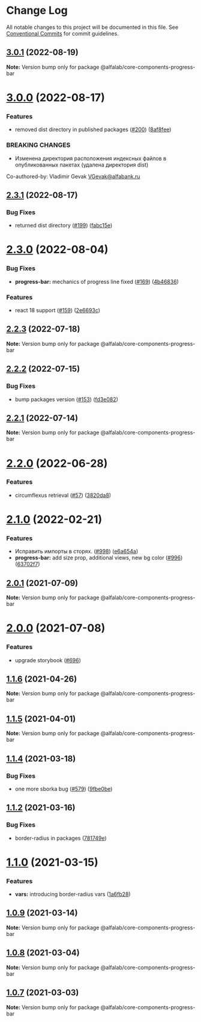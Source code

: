 # Change Log

All notable changes to this project will be documented in this file.
See [Conventional Commits](https://conventionalcommits.org) for commit guidelines.

## [3.0.1](https://github.com/core-ds/core-components/compare/@alfalab/core-components-progress-bar@3.0.0...@alfalab/core-components-progress-bar@3.0.1) (2022-08-19)

**Note:** Version bump only for package @alfalab/core-components-progress-bar





# [3.0.0](https://github.com/core-ds/core-components/compare/@alfalab/core-components-progress-bar@2.3.1...@alfalab/core-components-progress-bar@3.0.0) (2022-08-17)


### Features

* removed dist directory in published packages ([#200](https://github.com/core-ds/core-components/issues/200)) ([8af8fee](https://github.com/core-ds/core-components/commit/8af8fee53ca0bd19fa2d1ca1422e0df23096e2c8))


### BREAKING CHANGES

* Изменена директория расположения индексных файлов в опубликованных пакетах (удалена
директория dist)

Co-authored-by: Vladimir Gevak <VGevak@alfabank.ru>





## [2.3.1](https://github.com/core-ds/core-components/compare/@alfalab/core-components-progress-bar@2.3.0...@alfalab/core-components-progress-bar@2.3.1) (2022-08-17)


### Bug Fixes

* returned dist directory ([#199](https://github.com/core-ds/core-components/issues/199)) ([fabc15e](https://github.com/core-ds/core-components/commit/fabc15effa1457ca65ec7238206f1b1fc2a2a613))





# [2.3.0](https://github.com/core-ds/core-components/compare/@alfalab/core-components-progress-bar@2.2.3...@alfalab/core-components-progress-bar@2.3.0) (2022-08-04)


### Bug Fixes

* **progress-bar:** mechanics of progress line fixed ([#169](https://github.com/core-ds/core-components/issues/169)) ([4b46836](https://github.com/core-ds/core-components/commit/4b4683628ea4fd9da178799dfca8b287c0776ff1))


### Features

* react 18 support ([#159](https://github.com/core-ds/core-components/issues/159)) ([2e6693c](https://github.com/core-ds/core-components/commit/2e6693c62f534e333aadb7d3fff4ffd78ac84c63))





## [2.2.3](https://github.com/core-ds/core-components/compare/@alfalab/core-components-progress-bar@2.2.2...@alfalab/core-components-progress-bar@2.2.3) (2022-07-18)

**Note:** Version bump only for package @alfalab/core-components-progress-bar





## [2.2.2](https://github.com/core-ds/core-components/compare/@alfalab/core-components-progress-bar@2.2.1...@alfalab/core-components-progress-bar@2.2.2) (2022-07-15)


### Bug Fixes

* bump packages version ([#153](https://github.com/core-ds/core-components/issues/153)) ([fd3e082](https://github.com/core-ds/core-components/commit/fd3e08205672129cdce04e1000c673f2cd9c10da))





## [2.2.1](https://github.com/core-ds/core-components/compare/@alfalab/core-components-progress-bar@2.2.0...@alfalab/core-components-progress-bar@2.2.1) (2022-07-14)

**Note:** Version bump only for package @alfalab/core-components-progress-bar





# [2.2.0](https://github.com/core-ds/core-components/compare/@alfalab/core-components-progress-bar@2.1.2...@alfalab/core-components-progress-bar@2.2.0) (2022-06-28)


### Features

* circumflexus retrieval ([#57](https://github.com/core-ds/core-components/issues/57)) ([3820da8](https://github.com/core-ds/core-components/commit/3820da818bcdcbee6904c648b3e29c3c828fe202))





# [2.1.0](https://github.com/core-ds/core-components/compare/@alfalab/core-components-progress-bar@2.0.1...@alfalab/core-components-progress-bar@2.1.0) (2022-02-21)


### Features

* Исправить импорты в сторях. ([#998](https://github.com/core-ds/core-components/issues/998)) ([e6a654a](https://github.com/core-ds/core-components/commit/e6a654a0599451c7d149484cb61d8067eed083b7))
* **progress-bar:** add size prop, additional views, new bg color ([#996](https://github.com/core-ds/core-components/issues/996)) ([63702f7](https://github.com/core-ds/core-components/commit/63702f7d9637e1fe3da502d7c91c4284453b3b48))





## [2.0.1](https://github.com/core-ds/core-components/compare/@alfalab/core-components-progress-bar@2.0.0...@alfalab/core-components-progress-bar@2.0.1) (2021-07-09)

**Note:** Version bump only for package @alfalab/core-components-progress-bar





# [2.0.0](https://github.com/core-ds/core-components/compare/@alfalab/core-components-progress-bar@1.1.6...@alfalab/core-components-progress-bar@2.0.0) (2021-07-08)


### Features

* upgrade storybook ([#696](https://github.com/core-ds/core-components/issues/696))

## [1.1.6](https://github.com/core-ds/core-components/compare/@alfalab/core-components-progress-bar@1.1.5...@alfalab/core-components-progress-bar@1.1.6) (2021-04-26)

**Note:** Version bump only for package @alfalab/core-components-progress-bar





## [1.1.5](https://github.com/core-ds/core-components/compare/@alfalab/core-components-progress-bar@1.1.4...@alfalab/core-components-progress-bar@1.1.5) (2021-04-01)

**Note:** Version bump only for package @alfalab/core-components-progress-bar





## [1.1.4](https://github.com/core-ds/core-components/compare/@alfalab/core-components-progress-bar@1.1.2...@alfalab/core-components-progress-bar@1.1.4) (2021-03-18)


### Bug Fixes

* one more sborka bug ([#579](https://github.com/core-ds/core-components/issues/579)) ([9fbe0be](https://github.com/core-ds/core-components/commit/9fbe0beca56ec5971de78b3f6cda25305b260efc))





## [1.1.2](https://github.com/core-ds/core-components/compare/@alfalab/core-components-progress-bar@1.1.0...@alfalab/core-components-progress-bar@1.1.2) (2021-03-16)


### Bug Fixes

* border-radius in packages ([781749e](https://github.com/core-ds/core-components/commit/781749ef38aefd5a6707ac56d2e297dce9f3e073))





# [1.1.0](https://github.com/core-ds/core-components/compare/@alfalab/core-components-progress-bar@1.0.9...@alfalab/core-components-progress-bar@1.1.0) (2021-03-15)


### Features

* **vars:** introducing border-radius vars ([1a6fb28](https://github.com/core-ds/core-components/commit/1a6fb287bcfab50048c3a9100645b4dee8cd3395))





## [1.0.9](https://github.com/core-ds/core-components/compare/@alfalab/core-components-progress-bar@1.0.8...@alfalab/core-components-progress-bar@1.0.9) (2021-03-14)

**Note:** Version bump only for package @alfalab/core-components-progress-bar





## [1.0.8](https://github.com/core-ds/core-components/compare/@alfalab/core-components-progress-bar@1.0.7...@alfalab/core-components-progress-bar@1.0.8) (2021-03-04)

**Note:** Version bump only for package @alfalab/core-components-progress-bar





## [1.0.7](https://github.com/core-ds/core-components/compare/@alfalab/core-components-progress-bar@1.0.6...@alfalab/core-components-progress-bar@1.0.7) (2021-03-03)


**Note:** Version bump only for package @alfalab/core-components-progress-bar
